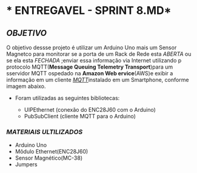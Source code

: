 # * ENTREGAVEL - SPRINT 8.MD*
## *OBJETIVO*

O objetivo dessse projeto é utilizar um Arduino Uno mais um Sensor Magnetco para monitorar se a porta de um Rack de Rede esta *ABERTA* ou se ela esta *FECHADA* ;enviar essa informação via Internet utilizando p protocolo MQTT(**Message Queuing Telemetry Transport**)para um sservidor MQTT ospedado na **Amazon Web ervice**(AWS)e exibir a informação em um cliente [*MQTT*](https://play.google.com/store/apps/details?id=net.routix.mqttdash&hl=en&gl=US)instalado em um Smartphone, conforme imagem abaixo.

* Foram utilizadas as seguintes bibliotecas:

  * UIPEthernet (conexão do ENC28J60 com o Arduino)
  * PubSubClient (cliente MQTT para o Arduino)

### *MATERIAIS ULTILIZADOS*

 * Arduino Uno
 * Môdulo Ethernet(ENC28J60)
 * Sensor Magnético(MC-38)
 * Jumpers
